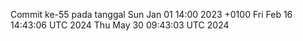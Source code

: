 Commit ke-55 pada tanggal Sun Jan 01 14:00 2023 +0100
Fri Feb 16 14:43:06 UTC 2024
Thu May 30 09:43:03 UTC 2024
